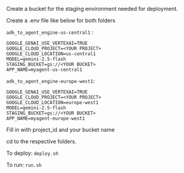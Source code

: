 Create a bucket for the staging environment needed for deployment.


Create a .env file like below for both folders 

`adk_to_agent_engine-us-central1` :
```
GOOGLE_GENAI_USE_VERTEXAI=TRUE
GOOGLE_CLOUD_PROJECT=<YOUR PROJECT>
GOOGLE_CLOUD_LOCATION=us-central1
MODEL=gemini-2.5-flash
STAGING_BUCKET=gs://<YOUR BUCKET>
APP_NAME=myagent-us-central1
```

`adk_to_agent_engine-europe-west1`:
```
GOOGLE_GENAI_USE_VERTEXAI=TRUE
GOOGLE_CLOUD_PROJECT=<YOUR PROJECT>
GOOGLE_CLOUD_LOCATION=europe-west1
MODEL=gemini-2.5-flash
STAGING_BUCKET=gs://<YOUR BUCKET>
APP_NAME=myagent-europe-west1
```

Fill in with project_id and your bucket name

cd to the respective folders.

To deploy: ```deploy.sh``` 

To run: ```run.sh```




